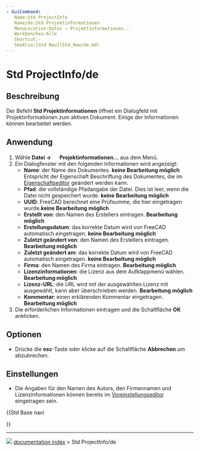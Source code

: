 ```yaml
---
- GuiCommand:
   Name:Std ProjectInfo
   Name/de:Std Projektinformationen
   MenuLocation:Datei → Projektinformationen...
   Workbenches:Alle
   Shortcut:-
   SeeAlso:[Std Neu](Std_New/de.md)
---
```


# Std ProjectInfo/de

## Beschreibung

Der Befehl **Std Projektinformationen** öffnet ein Dialogfeld mit Projektinformationen zum aktiven Dokument. Einige der Informationen können bearbeitet werden.

## Anwendung

1.  Wähle **Datei → <img src="images/Std_ProjectInfo.svg" width=16px> Projektinformationen...** aus dem Menü.
2.  Ein Dialogfenster mit den folgenden Informationen wird angezeigt:
    -   **Name**: der Name des Dokumentes. **keine Bearbeitung möglich** Entspricht der Eigenschaft Beschriftung des Dokumentes, die im [Eigenschaftseditor](Property_editor/de.md) geändert werden kann.
    -   **Pfad**: die vollständige Pfadangabe der Datei. Dies ist leer, wenn die Datei nicht gespeichert wurde. **keine Bearbeitung möglich**
    -   **UUID**: FreeCAD berechnet eine Prüfsumme, die hier eingetragen wurde.**keine Bearbeitung möglich**
    -   **Erstellt von**: den Namen des Erstellers eintragen. **Bearbeitung möglich**
    -   **Erstellungsdatum**: das korrekte Datum wird von FreeCAD automatisch eingetragen. **keine Bearbeitung möglich**
    -   **Zuletzt geändert von**: den Namen des Erstellers eintragen. **Bearbeitung möglich**
    -   **Zuletzt geändert am**: das korrekte Datum wird von FreeCAD automatisch eingetragen. **keine Bearbeitung möglich**
    -   **Firma**: den Namen des Firma eintragen. **Bearbeitung möglich**
    -   **Lizenzinformationen**: die Lizenz aus dem Aufklappmenü wählen. **Bearbeitung möglich**
    -   **Lizenz-URL**: die URL wird mit der ausgewählten Lizenz mit ausgewählt, kann aber überschrieben werden. **Bearbeitung möglich**
    -   **Kommentar**: einen erklärenden Kommentar eingetragen. **Bearbeitung möglich**
3.  Die erforderlichen Informationen eintragen und die Schaltfläche **OK** anklicken.

## Optionen

-   Drücke die **esc**-Taste oder klicke auf die Schaltfläche **Abbrechen** um abzubrechen.

## Einstellungen

-   Die Angaben für den Namen des Autors, den Firmennamen und Lizenzinformationen können bereits im [Voreinstellungseditor](Preferences_Editor/de#Dokument.md) eingetragen sein.





{{Std Base navi

}}



---
![](images/Button_right.svg) [documentation index](../README.md) > Std ProjectInfo/de
